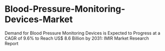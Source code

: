 # Blood-Pressure-Monitoring-Devices-Market
Demand for Blood Pressure Monitoring Devices is Expected to Progress at a CAGR of 9.6% to Reach US$ 8.6 Billion by 2031: IMIR Market Research Report
